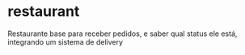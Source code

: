 # restaurant
Restaurante base para receber pedidos, e saber qual status ele está, integrando um sistema de delivery
